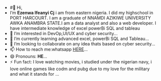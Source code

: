 - #👋 Hi,
- I’m **Ezenwa Ifeanyi Cj** i am from eastern nigeria. I did my highschool in  PORT HARCOURT. I am a graduate of NNAMDI AZIKIWE UNIVERSITY AWKA ANAMBRA STATE.I am a data analyst and also a web developer. I have intermediate knowledge of excel powerBi SQL and tableau
- 👀 I’m interested in  DevOp,UI/UX and cyber security...
- 🌱 I’m currently learning advanced excel, powerBi SQL and Tableau...
- 💞️ I’m looking to collaborate on any idea thats based on cyber security...
- 📫 How to reach me:whatsapp [HERE](https://wa.me/message/VWHRLCHTV6EAJ1)...
- 😄 Pronouns: **HE**...
- ⚡ Fun fact: I love watching movies, i studied under the nigerian navy, i love online games like codm and pubg due to my love for the military and what it stands for ...

<!---
Ezenwaifeanyicj/Ezenwaifeanyicj is a ✨ special ✨ repository because its `README.md` (this file) appears on your GitHub profile.
You can click the Preview link to take a look at your changes.
--->

